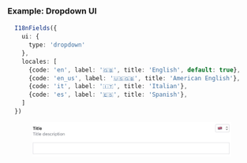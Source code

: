 ### Example: Dropdown UI
```ts
  I18nFields({
    ui: {
      type: 'dropdown'
    },
    locales: [
      {code: 'en', label: '🇬🇧', title: 'English', default: true},
      {code: 'en_us', label: '🇺🇸🇬🇧', title: 'American English'},
      {code: 'it', label: '🇮🇹', title: 'Italian'},
      {code: 'es', label: '🇪🇸', title: 'Spanish'},
    ]
  })
```
<p align="center">
  <img width="80%" src="../images/examples/dropdown-ui.jpg" alt="Example: Dropdown UI" />
</p>